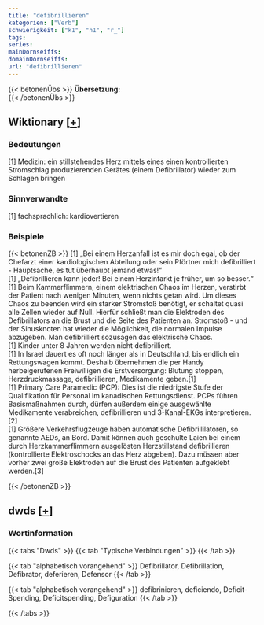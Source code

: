 ```yaml
---
title: "defibrillieren"
kategorien: ["Verb"]
schwierigkeit: ["k1", "h1", "r_"]
tags:
series:
mainDornseiffs:
domainDornseiffs:
url: "defibrillieren"
---
```


{{< betonenÜbs >}}
**Übersetzung:**  
{{< /betonenÜbs >}}

## Wiktionary [[+](https://de.wiktionary.org/wiki/defibrillieren)]

### Bedeutungen
[1] Medizin: ein stillstehendes Herz mittels eines einen kontrollierten Stromschlag produzierenden Gerätes (einem Defibrillator) wieder zum Schlagen bringen  

### Sinnverwandte
[1] fachsprachlich: kardiovertieren  

### Beispiele
{{< betonenZB >}}
[1] „Bei einem Herzanfall ist es mir doch egal, ob der Chefarzt einer kardiologischen Abteilung oder sein Pförtner mich defibrilliert - Hauptsache, es tut überhaupt jemand etwas!“  
[1] „Defibrillieren kann jeder! Bei einem Herzinfarkt je früher, um so besser.“  
[1] Beim Kammerflimmern, einem elektrischen Chaos im Herzen, verstirbt der Patient nach wenigen Minuten, wenn nichts getan wird. Um dieses Chaos zu beenden wird ein starker Stromstoß benötigt, er schaltet quasi alle Zellen wieder auf Null. Hierfür schließt man die Elektroden des Defibrillators an die Brust und die Seite des Patienten an. Stromstoß - und der Sinusknoten hat wieder die Möglichkeit, die normalen Impulse abzugeben. Man defibrilliert sozusagen das elektrische Chaos.  
[1] Kinder unter 8 Jahren werden nicht defibrilliert.  
[1] In Israel dauert es oft noch länger als in Deutschland, bis endlich ein Rettungswagen kommt. Deshalb übernehmen die per Handy herbeigerufenen Freiwilligen die Erstversorgung: Blutung stoppen, Herzdruckmassage, defibrillieren, Medikamente geben.[1]  
[1] Primary Care Paramedic (PCP): Dies ist die niedrigste Stufe der Qualifikation für Personal im kanadischen Rettungsdienst. PCPs führen Basismaßnahmen durch, dürfen außerdem einige ausgewählte Medikamente verabreichen, defibrillieren und 3-Kanal-EKGs interpretieren.[2]  
[1] Größere Verkehrsflugzeuge haben automatische Defibrillilatoren, so genannte AEDs, an Bord. Damit können auch geschulte Laien bei einem durch Herzkammerflimmern ausgelösten Herzstillstand defibrillieren (kontrollierte Elektroschocks an das Herz abgeben). Dazu müssen aber vorher zwei große Elektroden auf die Brust des Patienten aufgeklebt werden.[3]  

{{< /betonenZB >}}


## dwds [[+](https://www.dwds.de/wb/defibrillieren)]

### Wortinformation
{{< tabs "Dwds" >}}
{{< tab "Typische Verbindungen" >}}
{{< /tab >}}

{{< tab "alphabetisch vorangehend" >}}
Defibrillator, Defibrillation, Defibrator, deferieren, Defensor
{{< /tab >}}

{{< tab "alphabetisch vorangehend" >}}
defibrinieren, deficiendo, Deficit-Spending, Deficitspending, Defiguration
{{< /tab >}}

{{< /tabs >}}

